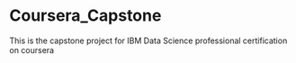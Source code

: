 # Coursera_Capstone
This is the capstone project for IBM Data Science professional certification on coursera
